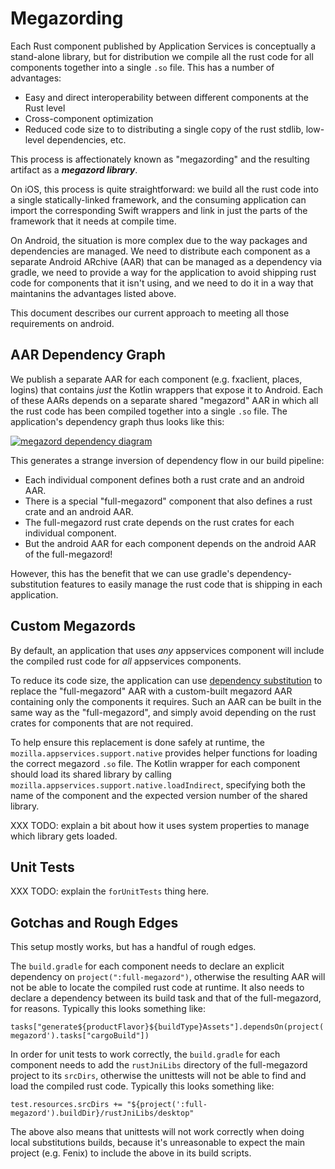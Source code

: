 
# Megazording

Each Rust component published by Application Services is conceptually a stand-alone library, but for
distribution we compile all the rust code for all components together into a single `.so` file. This
has a number of advantages:

* Easy and direct interoperability between different components at the Rust level
* Cross-component optimization
* Reduced code size to to distributing a single copy of the rust stdlib, low-level dependencies, etc.

This process is affectionately known as "megazording" and the resulting artifact as a ***megazord library***.

On iOS, this process is quite straightforward: we build all the rust code into a single statically-linked
framework, and the consuming application can import the corresponding Swift wrappers and link in just the
parts of the framework that it needs at compile time.

On Android, the situation is more complex due to the way packages and dependencies are managed.
We need to distribute each component as a separate Android ARchive (AAR) that can be managed as a dependency
via gradle, we need to provide a way for the application to avoid shipping rust code for components that it
isn't using, and we need to do it in a way that maintanins the advantages listed above.

This document describes our current approach to meeting all those requirements on android.

## AAR Dependency Graph

We publish a separate AAR for each component (e.g. fxaclient, places, logins) that contains
*just* the Kotlin wrappers that expose it to Android. Each of these AARs depends on a separate
shared "megazord" AAR in which all the rust code has been compiled together into a single `.so` file.
The application's dependency graph thus looks like this:

[![megazord dependency diagram](https://docs.google.com/drawings/d/e/2PACX-1vTA6wL3ibJRNjKXsmescTfKTx0w_fpr5NcDIF_4T5AsnZfCi8UEEcav8vibocSyKpHOQOk5ysiDBm-D/pub?w=727&h=546)](https://docs.google.com/drawings/d/1owo4wo2F1ePlCq2NS0LmAOG4jRoT_eVBahGNeWHuhJY/)

This generates a strange inversion of dependency flow in our build pipeline:

* Each individual component defines both a rust crate and an android AAR.
* There is a special "full-megazord" component that also defines a rust crate and an android AAR.
* The full-megazord rust crate depends on the rust crates for each individual component.
* But the android AAR for each component depends on the android AAR of the full-megazord!

However, this has the benefit that we can use gradle's dependency-substitution features to easily manage
the rust code that is shipping in each application.

## Custom Megazords

By default, an application that uses *any* appservices component will include the compiled rust code
for *all* appservices components.

To reduce its code size, the application can use [dependency
substitution](https://docs.gradle.org/current/dsl/org.gradle.api.artifacts.DependencySubstitutions.html) to
replace the "full-megazord" AAR with a custom-built megazord AAR containing only the components it requires.
Such an AAR can be built in the same way as the "full-megazord", and simply avoid depending on the rust
crates for components that are not required.

To help ensure this replacement is done safely at runtime, the `mozilla.appservices.support.native` provides
helper functions for loading the correct megazord `.so` file.  The Kotlin wrapper for each component should
load its shared library by calling `mozilla.appservices.support.native.loadIndirect`, specifying both the
name of the component and the expected version number of the shared library.

XXX TODO: explain a bit about how it uses system properties to manage which library gets loaded.

## Unit Tests

XXX TODO: explain the `forUnitTests` thing here.


## Gotchas and Rough Edges

This setup mostly works, but has a handful of rough edges.

The `build.gradle` for each component needs to declare an explicit dependency on `project(":full-megazord")`,
otherwise the resulting AAR will not be able to locate the compiled rust code at runtime. It also needs to
declare a dependency between its build task and that of the full-megazord, for reasons. Typically this looks something
like:

```
tasks["generate${productFlavor}${buildType}Assets"].dependsOn(project(':full-megazord').tasks["cargoBuild"])
```

In order for unit tests to work correctly, the `build.gradle` for each component needs to add the `rustJniLibs`
directory of the full-megazord project to its `srcDirs`, otherwise the unittests will not be able to find and load
the compiled rust code. Typically this looks something like:

```
test.resources.srcDirs += "${project(':full-megazord').buildDir}/rustJniLibs/desktop"
```

The above also means that unittests will not work correctly when doing local substitutions builds,
because it's unreasonable to expect the main project (e.g. Fenix) to include the above in its build scripts.

